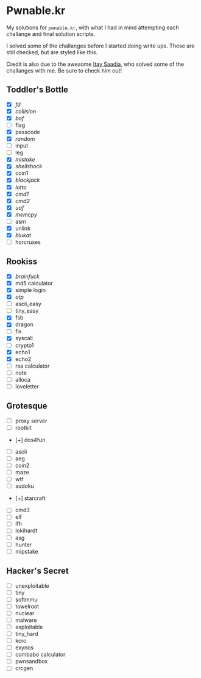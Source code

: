 # Pwnable.kr

My solutions for `pwnable.kr`, with what I had in mind attempting each challange and final solution scripts.

I solved some of the challanges before I started doing write ups. These are still checked, but are styled like *this*.

Credit is also due to the awesome [Itay Saadia](https://github.com/itaysaadia "Itay's GitHub"), who solved some of the challanges with me. Be sure to check him out!

## Toddler's Bottle

* [X] *fd*
* [X] *collision*
* [X] *bof*
* [ ] flag
* [X] passcode
* [X] *random*
* [ ] input
* [ ] leg
* [X] *mistake*
* [X] *shellshock*
* [X] coin1
* [X] *blackjack*
* [X] *lotto*
* [X] *cmd1*
* [X] *cmd2*
* [X] *uaf*
* [X] *memcpy*
* [ ] asm
* [X] unlink
* [X] *blukat*
* [ ] horcruxes

## Rookiss

* [X] *brainfuck*
* [X] md5 calculator
* [X] simple login
* [X] *otp*
* [ ] ascii_easy
* [ ] tiny_easy
* [X] fsb
* [X] dragon
* [ ] fix
* [X] syscall
* [ ] crypto1
* [X] echo1
* [X] echo2
* [ ] rsa calculator
* [ ] note
* [ ] alloca
* [ ] loveletter

## Grotesque

* [ ] proxy server
* [ ] rootkit
* [+] dos4fun
* [ ] ascii
* [ ] aeg
* [ ] coin2
* [ ] maze
* [ ] wtf
* [ ] sudoku
* [+] starcraft
* [ ] cmd3
* [ ] elf
* [ ] lfh
* [ ] lokihardt
* [ ] asg
* [ ] hunter
* [ ] mipstake

## Hacker's Secret

* [ ] unexploitable
* [ ] tiny
* [ ] softmmu
* [ ] towelroot
* [ ] nuclear
* [ ] malware
* [ ] exploitable
* [ ] tiny_hard
* [ ] kcrc
* [ ] exynos
* [ ] combabo calculator
* [ ] pwnsandbox
* [ ] crcgen
